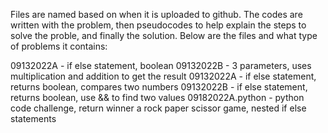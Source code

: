 Files are named based on when it is uploaded to github.
The codes are written with the problem, then pseudocodes to help explain the steps to solve the proble, and finally the solution.
Below are the files and what type of problems it contains:

09132022A - if else statement, boolean
09132022B - 3 parameters, uses multiplication and addition to get the result
09132022A - if else statement, returns boolean, compares two numbers
09132022B - if else statement, returns boolean, use && to find two values
09182022A.python - python code challenge, return winner a rock paper scissor game, nested if else statements
